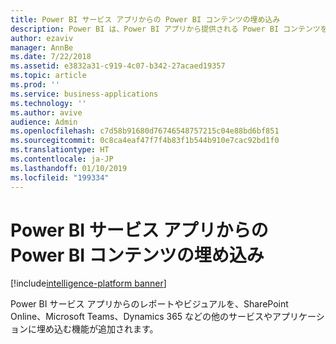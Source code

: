 ```yaml
---
title: Power BI サービス アプリからの Power BI コンテンツの埋め込み
description: Power BI は、Power BI アプリから提供される Power BI コンテンツを利用するための主要なサービスです 。
author: ezaviv
manager: AnnBe
ms.date: 7/22/2018
ms.assetid: e3832a31-c919-4c07-b342-27acaed19357
ms.topic: article
ms.prod: ''
ms.service: business-applications
ms.technology: ''
ms.author: avive
audience: Admin
ms.openlocfilehash: c7d58b91680d76746548757215c04e88bd6bf851
ms.sourcegitcommit: 0c8ca4eaf47f7f4b83f1b544b910e7cac92bd1f0
ms.translationtype: HT
ms.contentlocale: ja-JP
ms.lasthandoff: 01/10/2019
ms.locfileid: "199334"
---
```

# <a name="embedding-power-bi-content-from-power-bi-service-apps"></a>Power BI サービス アプリからの Power BI コンテンツの埋め込み

[!include[intelligence-platform banner](../../includes/intelligence-platform.md)]

Power BI サービス アプリからのレポートやビジュアルを、SharePoint Online、Microsoft Teams、Dynamics 365 などの他のサービスやアプリケーションに埋め込む機能が追加されます。 
